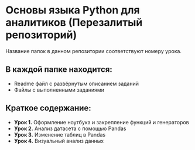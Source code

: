 # Основы языка Python для аналитиков (Перезалитый репозиторий)

Название папок в данном репозитории соответствуют номеру урока.

## В каждой папке находится:
  - Readme файл с развёрнутым описанием заданий
  - Файлы с выполненными заданиями

## Краткое содержание:
- **Урок 1.** Оформление ноутбука и закрепление функций и генераторов
- **Урок 2.** Анализ датасета с помощью Pandas
- **Урок 3.** Изменение таблиц в Pandas
- **Урок 4.** Визуальный анализ данных

